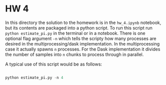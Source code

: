 # HW 4

In this directory the solution to the homework is in the `hw_4.ipynb` notebook, but its contents are packaged into a python script. To run this script run `python estimate_pi.py` in the terminal or in a notebook. There is one optional flag argument `-n` which tells the scripty how many processes are desired in the multiprocessing/dask implementation. In the multiprocessing case it actually spawns `n` processes. For the Dask implementation it divides the number of samples into `n` chunks to process through in parallel. 

A typical use of this script would be as follows:

```python

python estimate_pi.py -n 4

```

